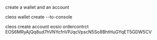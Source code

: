 create a wallet and an account


cleos wallet create --to-console

cleos create account eosio ordercontrct EOS6MRyAjQq8ud7hVNYcfnVPJqcVpscN5So8BhtHuGYqET5GDW5CV

